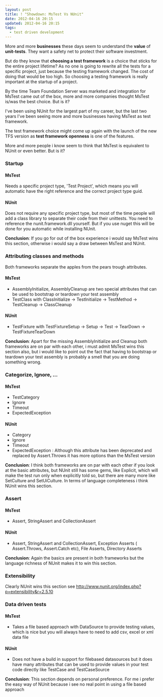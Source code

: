 ```yaml
---
layout: post
title: ! "Showdown: MsTest Vs NUnit"
date: 2012-04-16 20:15
updated: 2012-04-16 20:15
tags:
  - test driven development
---
```


More and more **businesses** these days seem to understand the **value** of **unit-tests**. They want a safety net to protect their software investment.

But do they know that **choosing a test framework** is a choice that sticks for the entire project lifetime? As no one is going to rewrite all the tests for a specific project, just because the testing framework changed. The cost of doing that would be too high. So choosing a testing framework is really important at the startup of a project.

By the time Team Foundation Server was marketed and integration for MsTest came out of the box, more and more companies thought MsTest is/was the best choice. But is it?

I've been using NUnit for the largest part of my career, but the last two years I've been seeing more and more businesses having MsTest as test framework.

The test framework choice might come up again with the launch of the new TFS version as **test framework openness** is one of the features.

More and more people i know seem to think that MsTest is equivalent to NUnit or even better. But is it?

### Startup

#### MsTest

Needs a specific project type, 'Test Project', which means you will automatic have the right reference and the correct project type guid.

#### NUnit

Does not require any specific project type, but most of the time people will add a class library to separate their code from their unittests. You need to reference the nunit.framework.dll yourself. But if you use nuget this will be done for you automatic while installing NUnit.

**Conclusion**: If you go for out of the box experience i would say MsTest wins this section, otherwise i would say a draw between MsTest and NUnit.

### Attributing classes and methods

Both frameworks separate the apples from the pears trough attributes.

#### MsTest

- AssemblyInitialize, AssemblyCleanup are two special attributes that can be used to bootstrap or teardown your test assembly
- TestClass with ClassInitialize -> TestInitialize -> TestMethod -> TestCleanup -> ClassCleanup

#### NUnit

- TestFixture with TestFixtureSetup -> Setup -> Test -> TearDown -> TestFixtureTearDown

**Conclusion**: Apart for the missing AssemblyInitialize and Cleanup both frameworks are on par with each other, i must admit MsTest wins this section also, but i would like to point out the fact that having to bootstrap or teardown your test assembly is probably a smell that you are doing something wrong.

### Categorize, Ignore, ...

#### MsTest

- TestCategory
- Ignore
- Timeout
- ExpectedException

#### NUnit

- Category
- Ignore
- Timeout
- ExpectedException : Although this attribute has been deprecated and replaced by Assert.Throws it has more options than the MsTest version

**Conclusion**: I think both frameworks are on par with each other if you look at the basic attributes, but NUnit still has some gems, like Explicit, which will make the test run only when explicitly told so, but there are many more like SetCulture and SetUiCulture. In terms of language completeness i think NUnit wins this section.

### Assert

#### MsTest

- Assert, StringAssert and CollectionAssert

#### NUnit

- Assert, StringAssert and CollectionAssert, Exception Asserts ( Assert.Throws, Assert.Catch etc), File Asserts, Directory Asserts

**Conclusion**: Again the basics are present in both frameworks but the language richness of NUnit makes it to win this section.

### Extensibility

Clearly NUnit wins this section see <a href="http://www.nunit.org/index.php?p=extensibility&amp;r=2.5.10">http://www.nunit.org/index.php?p=extensibility&r=2.5.10</a>

### Data driven tests

#### MsTest

- Takes a file based approach with DataSource to provide testing values, which is nice but you will always have to need to add csv, excel or xml data file

#### NUnit

- Does not have a build in support for filebased datasources but it does have many attributes that can be used to provide values in your test code directly like TestCase and TestCaseSource

**Conclusion**: This section depends on personal preference. For me i prefer the easy way of NUnit because i see no real point in using a file based approach
